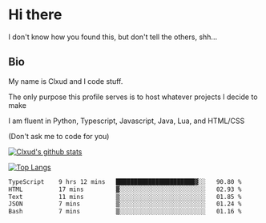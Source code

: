 

# Hi there
I don't know how you found this, but don't tell the others, shh...

## Bio
My name is Clxud and I code stuff.

The only purpose this profile serves is to host whatever projects I decide to make

I am fluent in Python, Typescript, Javascript, Java, Lua, and HTML/CSS



(Don't ask me to code for you)

[![Clxud's github stats](https://github-readme-stats.vercel.app/api?username=cloudwithax&count_private=true&theme=dark&show_icons=true)](https://github.com/anuraghazra/github-readme-stats) 

[![Top Langs](https://github-readme-stats.vercel.app/api/top-langs/?username=cloudwithax&theme=dark)](https://github.com/anuraghazra/github-readme-stats)

<!--START_SECTION:waka-->

```txt
TypeScript    9 hrs 12 mins   ██████████████████████▓░░   90.80 %
HTML          17 mins         ▓░░░░░░░░░░░░░░░░░░░░░░░░   02.93 %
Text          11 mins         ▒░░░░░░░░░░░░░░░░░░░░░░░░   01.85 %
JSON          7 mins          ▒░░░░░░░░░░░░░░░░░░░░░░░░   01.24 %
Bash          7 mins          ▒░░░░░░░░░░░░░░░░░░░░░░░░   01.16 %
```

<!--END_SECTION:waka-->







